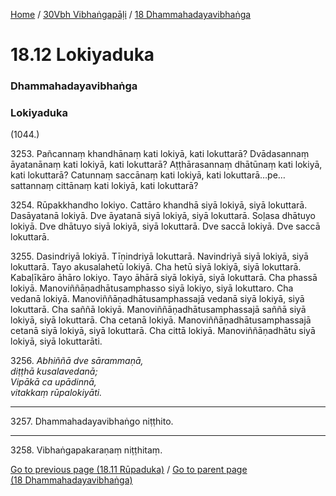 
[Home](/) / [30Vbh Vibhaṅgapāḷi](../../30Vbh.md) / [18 Dhammahadayavibhaṅga](../18.md)

# 18.12 Lokiyaduka

### Dhammahadayavibhaṅga

### Lokiyaduka

(1044.)

3253\. Pañcannaṃ khandhānaṃ kati lokiyā, kati lokuttarā? Dvādasannaṃ āyatanānaṃ kati lokiyā, kati lokuttarā? Aṭṭhārasannaṃ dhātūnaṃ kati lokiyā, kati lokuttarā? Catunnaṃ saccānaṃ kati lokiyā, kati lokuttarā…pe…  sattannaṃ cittānaṃ kati lokiyā, kati lokuttarā?

3254\. Rūpakkhandho lokiyo. Cattāro khandhā siyā lokiyā, siyā lokuttarā. Dasāyatanā lokiyā. Dve āyatanā siyā lokiyā, siyā lokuttarā. Soḷasa dhātuyo lokiyā. Dve dhātuyo siyā lokiyā, siyā lokuttarā. Dve saccā lokiyā. Dve saccā lokuttarā.

3255\. Dasindriyā lokiyā. Tīṇindriyā lokuttarā. Navindriyā siyā lokiyā, siyā lokuttarā. Tayo akusalahetū lokiyā. Cha hetū siyā lokiyā, siyā lokuttarā. Kabaḷīkāro āhāro lokiyo. Tayo āhārā siyā lokiyā, siyā lokuttarā. Cha phassā lokiyā. Manoviññāṇadhātusamphasso siyā lokiyo, siyā lokuttaro. Cha vedanā lokiyā. Manoviññāṇadhātusamphassajā vedanā siyā lokiyā, siyā lokuttarā. Cha saññā lokiyā. Manoviññāṇadhātusamphassajā saññā siyā lokiyā, siyā lokuttarā. Cha cetanā lokiyā. Manoviññāṇadhātusamphassajā cetanā siyā lokiyā, siyā lokuttarā. Cha cittā lokiyā. Manoviññāṇadhātu siyā lokiyā, siyā lokuttarāti.

3256\. _Abhiññā dve sārammaṇā,_  
_diṭṭhā kusalavedanā;_  
_Vipākā ca upādinnā,_  
_vitakkaṃ rūpalokiyāti._  


---

3257\. Dhammahadayavibhaṅgo niṭṭhito.



---

3258\. Vibhaṅgapakaraṇaṃ niṭṭhitaṃ.



[Go to previous page (18.11 Rūpaduka)](18.11.md) / [Go to parent page (18 Dhammahadayavibhaṅga)](../18.md)


